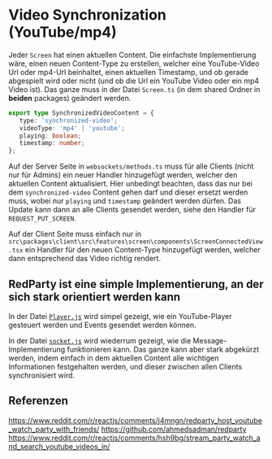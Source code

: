 # Video Synchronization (YouTube/mp4)
Jeder `Screen` hat einen aktuellen Content. Die einfachste Implementierung wäre, einen neuen Content-Type zu erstellen, welcher eine YouTube-Video Url oder mp4-Url beinhaltet, einen aktuellen Timestamp, und ob gerade abgespielt wird oder nicht (und ob die Url ein YouTube Video oder ein mp4 Video ist). Das ganze muss in der Datei `Screen.ts` (in dem shared Ordner in **beiden** packages) geändert werden.

```ts
export type SynchronizedVideoContent = {
   type: 'synchronized-video';
   videoType: 'mp4' | 'youtube';
   playing: boolean;
   timestamp: number;
};
```

Auf der Server Seite in `websockets/methods.ts` muss für alle Clients (nicht nur für Admins) ein neuer Handler hinzugefügt werden, welcher den aktuellen Content aktualisiert. Hier unbedingt beachten, dass das nur bei dem `synchronized-video` Content gehen darf und dieser ersetzt werden muss, wobei nur `playing` und `timestamp` geändert werden dürfen. Das Update kann dann an alle Clients gesendet werden, siehe den Handler für `REQUEST_PUT_SCREEN`.

Auf der Client Seite muss einfach nur in `src\packages\client\src\features\screen\components\ScreenConnectedView.tsx` ein Handler für den neuen Content-Type hinzugefügt werden, welcher dann entsprechend das Video richtig rendert.

## RedParty ist eine simple Implementierung, an der sich stark orientiert werden kann

In der Datei [`Player.js`](https://github.com/ahmedsadman/redparty/blob/cf6282f8b854033feec4663bbc164343dbaed4be/client/src/components/Room/Player.js) wird simpel gezeigt, wie ein YouTube-Player gesteuert werden und Events gesendet werden können.

In der Datei [`socket.js`](https://github.com/ahmedsadman/redparty/blob/cf6282f8b854033feec4663bbc164343dbaed4be/client/src/utils/socket.js) wird wiederrum gezeigt, wie die Message-Implementierung funktionieren kann. Das ganze kann aber stark abgekürzt werden, indem einfach in dem aktuellen Content alle wichtigen Informationen festgehalten werden, und dieser zwischen allen Clients synchronisiert wird.


## Referenzen
https://www.reddit.com/r/reactjs/comments/j4mngn/redparty_host_youtube_watch_party_with_friends/
https://github.com/ahmedsadman/redparty
https://www.reddit.com/r/reactjs/comments/hsh9bg/stream_party_watch_and_search_youtube_videos_in/